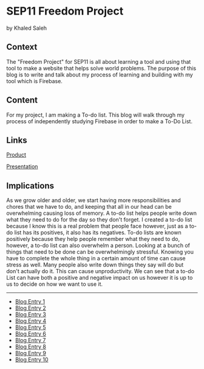 # SEP11 Freedom Project
by Khaled Saleh

## Context
The "Freedom Project" for SEP11 is all about learning a tool and using that tool to make a website that helps solve world problems. The purpose of this blog is to write and talk about my process of learning and building with my tool which is Firebase.

## Content
For my project, I am making a To-do list. This blog will walk through my process of independently studying Firebase in order to make a To-Do List.

## Links

[Product](https://khaleds5769.github.io/sep11-freedom-project/index.html)

[Presentation](https://docs.google.com/presentation/d/1EEmsZDWmTdPMGnB0nbtny9IUYJvLb6KcuolGJU8Hd7M/edit#slide=id.g12aa4c54b00_0_7)

## Implications
As we grow older and older, we start having more responsibilities and chores that we have to do, and keeping that all in our head can be overwhelming causing loss of memory. A to-do list helps people write down what they need to do for the day so they don't forget. I created a to-do list because I know this is a real problem that people face however, just as a to-do list has its positives, it also has its negatives. To-do lists are known positively because they help people remember what they need to do, however, a to-do list can also overwhelm a person. Looking at a bunch of things that need to be done can be overwhelmingly stressful. Knowing you have to complete the whole thing in a certain amount of time can cause stress as well. Many people also write down things they say will do but don't actually do it. This can cause unproductivity. We can see that a to-do List can have both a positive and negative impact on us however it is up to us to decide on how we want to use it. 


---

* [Blog Entry 1](entries/entry01.md)
* [Blog Entry 2](entries/entry02.md)
* [Blog Entry 3](entries/entry03.md)
* [Blog Entry 4](entries/entry04.md)
* [Blog Entry 5](entries/entry05.md)
* [Blog Entry 6](entries/entry06.md)
* [Blog Entry 7](entries/entry07.md)
* [Blog Entry 8](entries/entry08.md)
* [Blog Entry 9](entries/entry09.md)
* [Blog Entry 10](entries/entry10.md)
